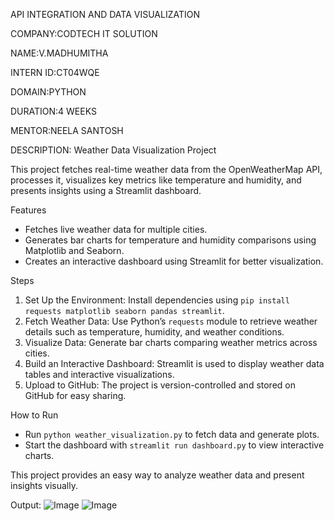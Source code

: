API INTEGRATION AND DATA VISUALIZATION

COMPANY:CODTECH IT SOLUTION

NAME:V.MADHUMITHA

INTERN ID:CT04WQE

DOMAIN:PYTHON

DURATION:4 WEEKS

MENTOR:NEELA SANTOSH

DESCRIPTION:
Weather Data Visualization Project

This project fetches real-time weather data from the OpenWeatherMap API, processes it, visualizes key metrics like temperature and humidity, and presents insights using a Streamlit dashboard.  

Features 
- Fetches live weather data for multiple cities.  
- Generates bar charts for temperature and humidity comparisons using Matplotlib and Seaborn.  
- Creates an interactive dashboard using Streamlit for better visualization.  

Steps 
1. Set Up the Environment: Install dependencies using `pip install requests matplotlib seaborn pandas streamlit`.  
2. Fetch Weather Data: Use Python’s `requests` module to retrieve weather details such as temperature, humidity, and weather conditions.  
3. Visualize Data: Generate bar charts comparing weather metrics across cities.  
4. Build an Interactive Dashboard: Streamlit is used to display weather data tables and interactive visualizations.  
5. Upload to GitHub: The project is version-controlled and stored on GitHub for easy sharing.  

How to Run
- Run `python weather_visualization.py` to fetch data and generate plots.  
- Start the dashboard with `streamlit run dashboard.py` to view interactive charts.  

This project provides an easy way to analyze weather data and present insights visually.

Output:
![Image](https://github.com/user-attachments/assets/39c5bbdf-8c2c-4e4a-8bc9-c80dadb8413c)
![Image](https://github.com/user-attachments/assets/9bf2ee82-3479-4194-8004-4fa8a9a66dec)

